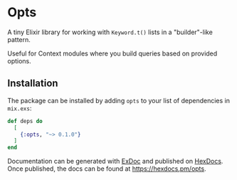 # Opts

A tiny Elixir library for working with `Keyword.t()` lists
in a "builder"-like pattern.

Useful for Context modules where you build queries based on provided options.

## Installation

The package can be installed by adding `opts` to your list of dependencies in `mix.exs`:

```elixir
def deps do
  [
    {:opts, "~> 0.1.0"}
  ]
end
```

Documentation can be generated with [ExDoc](https://github.com/elixir-lang/ex_doc)
and published on [HexDocs](https://hexdocs.pm). Once published, the docs can
be found at <https://hexdocs.pm/opts>.
